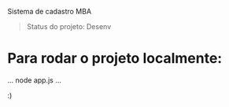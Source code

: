 <hi>Sistema de cadastro MBA</h1>
> Status do projeto: Desenv
>
# Para rodar o projeto localmente:
...
node app.js
...

:)
